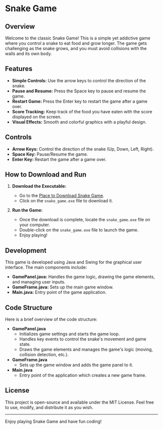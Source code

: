 # Snake Game

## Overview
Welcome to the classic Snake Game! This is a simple yet addictive game where you control a snake to eat food and grow longer. The game gets challenging as the snake grows, and you must avoid collisions with the walls and its own body.

## Features
- **Simple Controls:** Use the arrow keys to control the direction of the snake.
- **Pause and Resume:** Press the Space key to pause and resume the game.
- **Restart Game:** Press the Enter key to restart the game after a game over.
- **Score Tracking:** Keep track of the food you have eaten with the score displayed on the screen.
- **Visual Effects:** Smooth and colorful graphics with a playful design.

## Controls
- **Arrow Keys:** Control the direction of the snake (Up, Down, Left, Right).
- **Space Key:** Pause/Resume the game.
- **Enter Key:** Restart the game after a game over.

## How to Download and Run
1. **Download the Executable:**
   - Go to the [Place to Download Snake Game](https://drive.google.com/drive/u/0/folders/1Jud1VndZtYAGKHySv8FiWY0reKi0aHUS).
   - Click on the `snake_game.exe` file to download it.

2. **Run the Game:**
   - Once the download is complete, locate the `snake_game.exe` file on your computer.
   - Double-click on the `snake_game.exe` file to launch the game.
   - Enjoy playing!

## Development
This game is developed using Java and Swing for the graphical user interface. The main components include:
- **GamePanel.java:** Handles the game logic, drawing the game elements, and managing user inputs.
- **GameFrame.java:** Sets up the main game window.
- **Main.java:** Entry point of the game application.

## Code Structure
Here is a brief overview of the code structure:
- **GamePanel.java**
  - Initializes game settings and starts the game loop.
  - Handles key events to control the snake's movement and game state.
  - Draws the game elements and manages the game's logic (moving, collision detection, etc.).
- **GameFrame.java**
  - Sets up the game window and adds the game panel to it.
- **Main.java**
  - Entry point of the application which creates a new game frame.

## License
This project is open-source and available under the MIT License. Feel free to use, modify, and distribute it as you wish.

---

Enjoy playing Snake Game and have fun coding!
